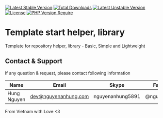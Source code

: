 [![Latest Stable Version](http://poser.pugx.org/nguyenanhung/phpexcel/v)](https://packagist.org/packages/nguyenanhung/phpexcel) [![Total Downloads](http://poser.pugx.org/nguyenanhung/phpexcel/downloads)](https://packagist.org/packages/nguyenanhung/phpexcel) [![Latest Unstable Version](http://poser.pugx.org/nguyenanhung/phpexcel/v/unstable)](https://packagist.org/packages/nguyenanhung/phpexcel) [![License](http://poser.pugx.org/nguyenanhung/phpexcel/license)](https://packagist.org/packages/nguyenanhung/phpexcel) [![PHP Version Require](http://poser.pugx.org/nguyenanhung/phpexcel/require/php)](https://packagist.org/packages/nguyenanhung/phpexcel)

# Template start helper, library

Template for repository helper, library - Basic, Simple and Lightweight

## Contact & Support

If any question & request, please contact following information

| Name        | Email                | Skype            | Facebook      |
|-------------|----------------------|------------------|---------------|
| Hung Nguyen | dev@nguyenanhung.com | nguyenanhung5891 | @nguyenanhung |

From Vietnam with Love <3
